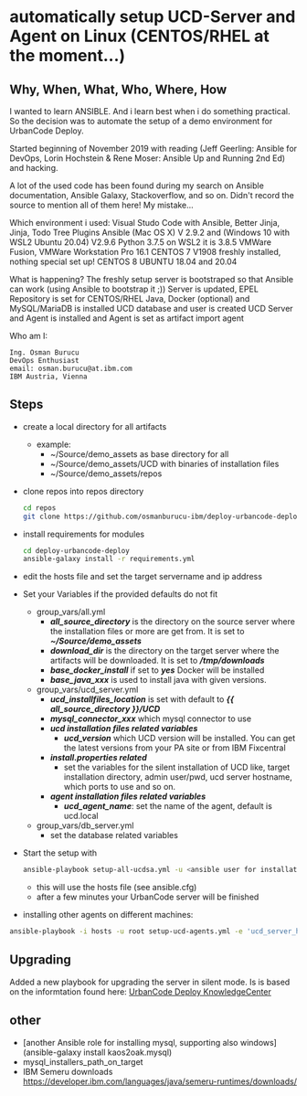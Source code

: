 # automatically setup UCD-Server and Agent on Linux (CENTOS/RHEL at the moment...)

## Why, When, What, Who, Where, How

I wanted to learn ANSIBLE. And i learn best when i do something practical. So the decision was to automate the setup of a demo environment for UrbanCode Deploy.

Started beginning of November 2019 with reading (Jeff Geerling: Ansible for DevOps, Lorin Hochstein & Rene Moser: Ansible Up and Running 2nd Ed) and hacking.

A lot of the used code has been found during my search on Ansible documentation, Ansible Galaxy, Stackoverflow, and so on. Didn't record the source to mention all of them here! My mistake...

Which environment i used:
Visual Studo Code with Ansible, Better Jinja, Jinja, Todo Tree Plugins
Ansible (Mac OS X) V 2.9.2 and (Windows 10 with WSL2 Ubuntu 20.04) V2.9.6
Python 3.7.5 on WSL2 it is 3.8.5
VMWare Fusion, VMWare Workstation Pro 16.1
CENTOS 7 V1908 freshly installed, nothing special set up!
CENTOS 8
UBUNTU 18.04 and 20.04

What is happening?
The freshly setup server is bootstraped so that Ansible can work (using Ansible to bootstrap it ;))
Server is updated, EPEL Repository is set for CENTOS/RHEL
Java, Docker (optional) and MySQL/MariaDB is installed
UCD database and user is created
UCD Server and Agent is installed and Agent is set as artifact import agent

Who am I:

~~~text
Ing. Osman Burucu
DevOps Enthusiast
email: osman.burucu@at.ibm.com
IBM Austria, Vienna
~~~

## Steps

* create a local directory for all artifacts
  * example:
    * ~/Source/demo_assets as base directory for all
    * ~/Source/demo_assets/UCD with binaries of installation files
    * ~/Source/demo_assets/repos
* clone repos into repos directory

  ~~~sh
  cd repos
  git clone https://github.com/osmanburucu-ibm/deploy-urbancode-deploy.git
  ~~~
  
* install requirements for modules

  ~~~sh
  cd deploy-urbancode-deploy
  ansible-galaxy install -r requirements.yml
  ~~~

* edit the hosts file and set the target servername and ip address
* Set your Variables if the provided defaults do not fit
  * group_vars/all.yml
    * ***all_source_directory*** is the directory on the source server where the installation files or more are get from. It is set to ***~/Source/demo_assets***
    * ***download_dir*** is the directory on the target server where the artifacts will be downloaded. It is set to ***/tmp/downloads***
    * ***base_docker_install*** if set to ***yes*** Docker will be installed
    * ***base_java_xxx*** is used to install java with given versions.
  * group_vars/ucd_server.yml
    * ***ucd_installfiles_location*** is set with default to ***{{ all_source_directory }}/UCD***
    * ***mysql_connector_xxx*** which mysql connector to use
    * ***ucd installation files related variables***
      * ***ucd_version*** which UCD version will be installed. You can get the latest versions from your PA site or from IBM Fixcentral
    * ***install.properties related***
      * set the variables for the silent installation of UCD like, target installation directory, admin user/pwd, ucd server hostname, which ports to use and so on.
    * ***agent installation files related variables***
      * ***ucd_agent_name***: set the name of the agent, default is ucd.local
  * group_vars/db_server.yml
    * set the database related variables
* Start the setup with

  ~~~sh
  ansible-playbook setup-all-ucdsa.yml -u <ansible user for installation>
  ~~~

  * this will use the hosts file (see ansible.cfg)
  * after a few minutes your UrbanCode server will be finished

* installing other agents on different machines:

~~~sh
ansible-playbook -i hosts -u root setup-ucd-agents.yml -e 'ucd_server_hostname=<name of the ucd server>'
~~~

## Upgrading

Added a new playbook for upgrading the server in silent mode. Is is based on the informtation found here: [UrbanCode Deploy KnowledgeCenter](https://www.ibm.com/support/knowledgecenter/SS4GSP_7.1.0/com.ibm.udeploy.install.doc/topics/upgradeInstall.html)

## other

* [another Ansible role for installing mysql, supporting also windows](ansible-galaxy install kaos2oak.mysql)
* mysql_installers_path_on_target
* IBM Semeru downloads <https://developer.ibm.com/languages/java/semeru-runtimes/downloads/>
